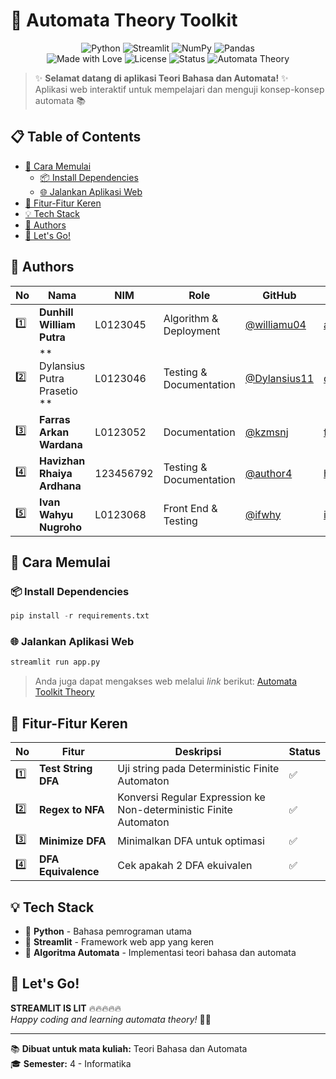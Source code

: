 # 🤖 Automata Theory Toolkit

<div align="center">
  <img src="https://img.shields.io/badge/python-3670A0?style=for-the-badge&logo=python&logoColor=ffdd54" alt="Python">
  <img src="https://img.shields.io/badge/Streamlit-%23FE4B4B.svg?style=for-the-badge&logo=streamlit&logoColor=white" alt="Streamlit">
  <img src="https://img.shields.io/badge/numpy-%23013243.svg?style=for-the-badge&logo=numpy&logoColor=white" alt="NumPy">
  <img src="https://img.shields.io/badge/pandas-%23150458.svg?style=for-the-badge&logo=pandas&logoColor=white" alt="Pandas">
</div>

<div align="center">
  <img src="https://img.shields.io/badge/Made%20with-❤️-red?style=flat-square" alt="Made with Love">
  <img src="https://img.shields.io/badge/license-MIT-blue?style=flat-square" alt="License">
  <img src="https://img.shields.io/badge/Status-Active-brightgreen?style=flat-square" alt="Status">
  <img src="https://img.shields.io/badge/Automata-Theory-purple?style=flat-square" alt="Automata Theory">
</div>

> ✨ **Selamat datang di aplikasi Teori Bahasa dan Automata!** ✨  
> Aplikasi web interaktif untuk mempelajari dan menguji konsep-konsep automata 📚

## 📋 Table of Contents

- [🚀 Cara Memulai](#-cara-memulai)
  - [📦 Install Dependencies](#-install-dependencies)
  - [🌐 Jalankan Aplikasi Web](#-jalankan-aplikasi-web)
- [🎯 Fitur-Fitur Keren](#-fitur-fitur-keren)
- [💡 Tech Stack](#-tech-stack)
- [👥 Authors](#-authors)
- [🎉 Let's Go!](#-lets-go)

## 👥 Authors

| No  | Nama                         | NIM       | Role                    | GitHub                                         | Email                                  |
| --- | ---------------------------- | --------- | ----------------------- | ---------------------------------------------- | -------------------------------------- |
| 1️⃣  | **Dunhill William Putra**    | L0123045  | Algorithm & Deployment  | [@williamu04](https://github.com/williamu04)   | author1@email.com                      |
| 2️⃣  | ** Dylansius Putra Prasetio  ** | L0123046  | Testing & Documentation | [@Dylansius11](https://github.com/Dylansius11) | dylansius11@student.uns.ac.id                       |
| 3️⃣  | **Farras Arkan Wardana**     | L0123052  | Documentation           | [@kzmsnj](https://github.com/kzmsnj)           | farrasarkanwardana69@student.uns.ac.id |
| 4️⃣  | **Havizhan Rhaiya Ardhana**  | 123456792 | Testing & Documentation | [@author4](https://github.com/Havizhan)        | havizhanrhaiya@student.uns.ac.id       |
| 5️⃣  | **Ivan Wahyu Nugroho**       | L0123068  | Front End & Testing     | [@ifwhy](https://github.com/ifwhy)             | ifanugrh02@student.uns.ac.id           |

## 🚀 Cara Memulai

### 📦 Install Dependencies

```python
pip install -r requirements.txt
```

### 🌐 Jalankan Aplikasi Web

```sh
streamlit run app.py
```

> Anda juga dapat mengakses web melalui _link_ berikut:
> [Automata Toolkit Theory](https://klmpk2.streamlit.app/)

## 🎯 Fitur-Fitur Keren

| No  | Fitur               | Deskripsi                                                         | Status |
| --- | ------------------- | ----------------------------------------------------------------- | ------ |
| 1️⃣  | **Test String DFA** | Uji string pada Deterministic Finite Automaton                    | ✅     |
| 2️⃣  | **Regex to NFA**    | Konversi Regular Expression ke Non-deterministic Finite Automaton | ✅     |
| 3️⃣  | **Minimize DFA**    | Minimalkan DFA untuk optimasi                                     | ✅     |
| 4️⃣  | **DFA Equivalence** | Cek apakah 2 DFA ekuivalen                                        | ✅     |

## 💡 Tech Stack

- 🐍 **Python** - Bahasa pemrograman utama
- 🎨 **Streamlit** - Framework web app yang keren
- 🧮 **Algoritma Automata** - Implementasi teori bahasa dan automata

## 🎉 Let's Go!

**STREAMLIT IS LIT** 🔥🔥🔥🔥🔥  
_Happy coding and learning automata theory!_ 🚀✨

---

📚 **Dibuat untuk mata kuliah:** Teori Bahasa dan Automata  
🎓 **Semester:** 4 - Informatika
